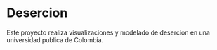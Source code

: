 # Desercion
 Este proyecto realiza visualizaciones y modelado de desercion en una universidad publica de Colombia.
